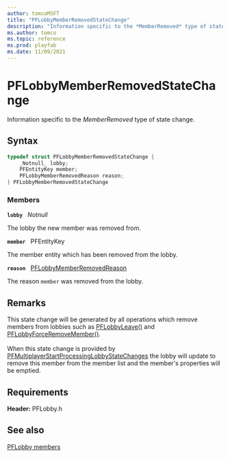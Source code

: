 ```yaml
---
author: tomcoMSFT
title: "PFLobbyMemberRemovedStateChange"
description: "Information specific to the *MemberRemoved* type of state change."
ms.author: tomco
ms.topic: reference
ms.prod: playfab
ms.date: 11/09/2021
---
```


# PFLobbyMemberRemovedStateChange  

Information specific to the *MemberRemoved* type of state change.  

## Syntax  
  
```cpp
typedef struct PFLobbyMemberRemovedStateChange {  
    _Notnull_ lobby;  
    PFEntityKey member;  
    PFLobbyMemberRemovedReason reason;  
} PFLobbyMemberRemovedStateChange  
```
  
### Members  
  
**`lobby`** &nbsp; _Notnull_  
  
The lobby the new member was removed from.
  
**`member`** &nbsp; PFEntityKey  
  
The member entity which has been removed from the lobby.
  
**`reason`** &nbsp; [PFLobbyMemberRemovedReason](../enums/pflobbymemberremovedreason.md)  
  
The reason ```member``` was removed from the lobby.
  
## Remarks  
  
This state change will be generated by all operations which remove members from lobbies such as [PFLobbyLeave()](../functions/pflobbyleave.md) and [PFLobbyForceRemoveMember()](../functions/pflobbyforceremovemember.md). <br /><br /> When this state change is provided by [PFMultiplayerStartProcessingLobbyStateChanges](../functions/pfmultiplayerstartprocessinglobbystatechanges.md) the lobby will update to remove this member from the member list and the member's properties will be emptied.
  
## Requirements  
  
**Header:** PFLobby.h
  
## See also  
[PFLobby members](../pflobby_members.md)  

  
  
